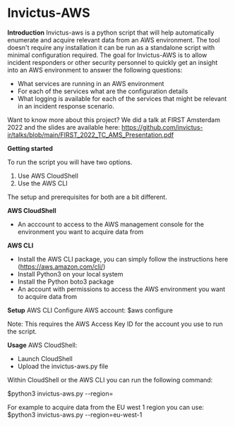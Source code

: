 # Invictus-AWS

**Introduction**
Invictus-aws is a python script that will help automatically enumerate and acquire relevant data from an AWS environment.
The tool doesn't require any installation it can be run as a standalone script with minimal configuration required.
The goal for Invictus-AWS is to allow incident responders or other security personnel to quickly get an insight into an AWS environment to answer the following questions:
- What services are running in an AWS environment
- For each of the services what are the configuration details
- What logging is available for each of the services that might be relevant in an incident response scenario. 

Want to know more about this project?
We did a talk at FIRST Amsterdam 2022 and the slides are available here:
https://github.com/invictus-ir/talks/blob/main/FIRST_2022_TC_AMS_Presentation.pdf


**Getting started**

To run the script you will have two options. 
1. Use AWS CloudShell
2. Use the AWS CLI

The setup and prerequisites for both are a bit different. 

**AWS CloudShell**
- An acccount to access to the AWS management console for the environment you want to acquire data from

**AWS CLI**
- Install the AWS CLI package, you can simply follow the instructions here (https://aws.amazon.com/cli/) 
- Install Python3 on your local system
- Install the Python boto3 package
- An account with permissions to access the AWS environment you want to acquire data from

**Setup**
AWS CLI
Configure AWS account:
$aws configure 

Note: This requires the AWS Access Key ID for the account you use to run the script.

**Usage**
AWS CloudShell:
- Launch CloudShell
- Upload the invictus-aws.py file

Within CloudShell or the AWS CLI you can run the following command:

$python3 invictus-aws.py --region=<INSERT REGION>

For example to acquire data from the EU west 1 region you can use:
$python3 invictus-aws.py --region=eu-west-1
